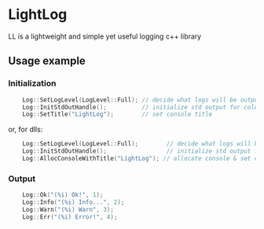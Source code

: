 # LightLog
LL is a lightweight and simple yet useful logging c++ library

## Usage example
### Initialization
```c++
    Log::SetLogLevel(LogLevel::Full); // decide what logs will be outputted 
    Log::InitStdOutHandle();          // initialize std output for colored output
    Log::SetTitle("LightLog");        // set console title
```
or, for dlls:
```c++
    Log::SetLogLevel(LogLevel::Full);        // decide what logs will be outputted 
    Log::InitStdOutHandle();                 // initialize std output for colored output
    Log::AllocConsoleWithTitle("LightLog"); // allocate console & set console title (for dlls)
```
### Output
```c++
    Log::Ok("(%i) Ok!", 1);
    Log::Info("(%i) Info...", 2);
    Log::Warn("(%i) Warn", 3);
    Log::Err("(%i) Error!", 4);
```
